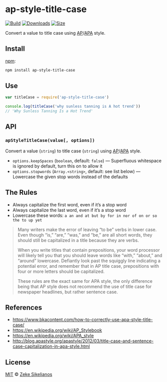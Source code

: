 # ap-style-title-case

[![Build][build-badge]][build]
[![Downloads][downloads-badge]][downloads]
[![Size][size-badge]][size]

Convert a value to title case using [AP][]/[APA][] style.

## Install

[npm][]:

```bash
npm install ap-style-title-case
```

## Use

```js
var titleCase = require('ap-style-title-case')

console.log(titleCase('why sunless tanning is A hot trend'))
// 'Why Sunless Tanning Is a Hot Trend'
```

## API

### `apStyleTitleCase(value[, options])`

Convert a value (`string`) to title case (`string`) using [AP][]/[APA][] style.

*   `options.keepSpaces` (`boolean`, default: `false`)
    — Superfluous whitespace is ignored by default, turn this on to allow it
*   `options.stopwords` (`Array.<string>`, default: see list below)
    — Lowercase the given stop words instead of the defaults

## The Rules

*   Always capitalize the first word, even if it’s a stop word
*   Always capitalize the last word, even if it’s a stop word
*   Lowercase these words: `a an and at but by for in nor of on or so the to up
    yet`

> Many writers make the error of leaving “to be” verbs in lower case.
> Even though “is,” “are,” “was,” and “be,” are all short words, they should
> still be capitalized in a title because they are verbs.
>
> When you write titles that contain prepositions, your word processor will
> likely tell you that you should leave words like “with,” “about,” and “around”
> lowercase.
> Defiantly look past the squiggly line indicating a potential error, and
> remember that in AP title case, prepositions with four or more letters should
> be capitalized.
>
> These rules are the exact same for APA style, the only difference being that
> AP style does not recommend the use of title case for newspaper headlines, but
> rather sentence case.

## References

*   <https://www.bkacontent.com/how-to-correctly-use-apa-style-title-case/>
*   <https://en.wikipedia.org/wiki/AP_Stylebook>
*   <https://en.wikipedia.org/wiki/APA_style>
*   <http://blog.apastyle.org/apastyle/2012/03/title-case-and-sentence-case-capitalization-in-apa-style.html>

## License

[MIT][license] © [Zeke Sikelianos][author]

<!-- Definitions -->

[build-badge]: https://img.shields.io/travis/words/ap-style-title-case.svg

[build]: https://travis-ci.org/words/ap-style-title-case

[downloads-badge]: https://img.shields.io/npm/dm/ap-style-title-case.svg

[downloads]: https://www.npmjs.com/package/ap-style-title-case

[size-badge]: https://img.shields.io/bundlephobia/minzip/ap-style-title-case.svg

[size]: https://bundlephobia.com/result?p=ap-style-title-case

[npm]: https://docs.npmjs.com/cli/install

[license]: license

[author]: http://zeke.sikelianos.com

[ap]: https://en.wikipedia.org/wiki/AP_Stylebook

[apa]: https://en.wikipedia.org/wiki/APA_style
